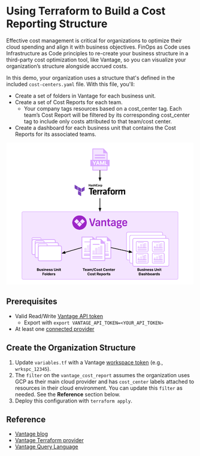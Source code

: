 # Using Terraform to Build a Cost Reporting Structure

Effective cost management is critical for organizations to optimize their cloud spending and align it with business objectives. FinOps as Code uses Infrastructure as Code principles to re-create your business structure in a third-party cost optimization tool, like Vantage, so you can visualize your organization’s structure alongside accrued costs. 

In this demo, your organization uses a structure that's defined in the included `cost-centers.yaml` file. With this file, you'll:

- Create a set of folders in Vantage for each business unit.
- Create a set of Cost Reports for each team.
  - Your company tags resources based on a cost_center tag. Each team’s Cost Report will be filtered by its corresponding cost_center tag to include only costs attributed to that team/cost center.
- Create a dashboard for each business unit that contains the Cost Reports for its associated teams.

<img src="/assets/terraform-cost-reporting.png" alt="A diagram that starts with a YAML icon. YAML points to the Terraform logo. The Terraform logo has one arrow that points to the Vantage logo, which is in a box. Under the Vantage logo is an arrow that points to one set of three folder icons that say Business Unit Folders. Another arrow points to three report icons that say Team Cost/Center Cost Reports. A third arrow points to three dashboard icons that say Business Unit Dashboards." width="500" height="auto">

## Prerequisites

- Valid Read/Write [Vantage API token](https://vantage.readme.io/reference/authentication)
  - Export with `export VANTAGE_API_TOKEN=<YOUR_API_TOKEN>`
- At least one [connected provider](https://www.vantage.sh/integrations)

## Create the Organization Structure

1. Update `variables.tf` with a Vantage [workspace token](https://console.vantage.sh/settings/workspaces) (e.g., `wrkspc_12345`). 
2. The `filter` on the `vantage_cost_report` assumes the organization uses GCP as their main cloud provider and has `cost_center` labels attached to resources in their cloud environment. You can update this `filter` as needed. See the **Reference** section below.
3. Deploy this configuration with `terraform apply`.

## Reference

- [Vantage blog](https://www.vantage.sh/blog/terraform-cost-reports)
- [Vantage Terraform provider](https://registry.terraform.io/providers/vantage-sh/vantage/latest/docs)
- [Vantage Query Language](https://docs.vantage.sh/vql)
